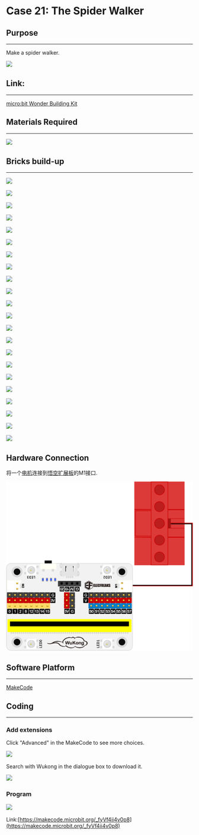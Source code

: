 # Case 21: The Spider Walker

## Purpose
---
Make a spider walker.
 
![](./images/Wonder-Building-Kit-case-21-01.png)

## Link: 
---
[micro:bit Wonder Building Kit](https://www.elecfreaks.com/micro-bit-wonder-building-kit-without-micro-bit-board.html)

## Materials Required
---
![](./images/Wonder-Building-Kit-step-case-21-01.png)
## Bricks build-up
---

![](./images/Wonder-Building-Kit-step-case-21-02.png)

![](./images/Wonder-Building-Kit-step-case-21-03.png)

![](./images/Wonder-Building-Kit-step-case-21-04.png)

![](./images/Wonder-Building-Kit-step-case-21-05.png)

![](./images/Wonder-Building-Kit-step-case-21-06.png)

![](./images/Wonder-Building-Kit-step-case-21-07.png)

![](./images/Wonder-Building-Kit-step-case-21-08.png)

![](./images/Wonder-Building-Kit-step-case-21-09.png)

![](./images/Wonder-Building-Kit-step-case-21-10.png)

![](./images/Wonder-Building-Kit-step-case-21-11.png)

![](./images/Wonder-Building-Kit-step-case-21-12.png)

![](./images/Wonder-Building-Kit-step-case-21-13.png)

![](./images/Wonder-Building-Kit-step-case-21-14.png)

![](./images/Wonder-Building-Kit-step-case-21-15.png)

![](./images/Wonder-Building-Kit-step-case-21-16.png)

![](./images/Wonder-Building-Kit-step-case-21-17.png)

![](./images/Wonder-Building-Kit-step-case-21-18.png)

![](./images/Wonder-Building-Kit-step-case-21-19.png)

![](./images/Wonder-Building-Kit-step-case-21-20.png)

![](./images/Wonder-Building-Kit-step-case-21-21.png)

![](./images/Wonder-Building-Kit-step-case-21-22.png)

![](./images/Wonder-Building-Kit-step-case-21-23.png)

## Hardware Connection

将一个[电机](https://www.elecfreaks.com/geekservo-motor-2kg-compatible-with-lego.html)连接到[悟空扩展板](https://www.elecfreaks.com/wukong-board-with-lego-holder-for-micro-bit.html)的M1接口.

![](./images/Wonder-Building-Kit-case-21-06.png)

## Software Platform
---
[MakeCode](https://makecode.microbit.org/)

## Coding
---
### Add extensions
Click "Advanced" in the MakeCode to see more choices.
 
![](./images/Wonder-Building-Kit-case-21-02.png)

Search with Wukong in the dialogue box to download it. 

![](./images/Wonder-Building-Kit-case-21-03.png)





### Program
 
![](./images/Wonder-Building-Kit-case-21-04.png)

Link:[https://makecode.microbit.org/_fyVf4ii4v0p8](https://makecode.microbit.org/_fyVf4ii4v0p8)

